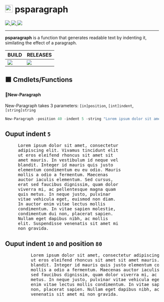
# <img width="25" src="https://raw.githubusercontent.com/sgkens/resources/main/modules/psparagraph/dist/v1/psparagraph-logo-x128.png"/>  **psparagraph**

<!--license-->
<a href="https://github.com/sgkens/psparagraph/">
  <img src="https://img.shields.io/github/license/sgkens/psparagraph"/>
</a> 
<!--Code-Factor-->
<a href="https://www.codefactor.io/repository/github/sgkens/psparagraph">
  <img src="https://www.codefactor.io/repository/github/sgkens/psparagraph/badge"/>
</a>
<!--coverage-->
<a href="https://coveralls.io/github/sgkens/psparagraph">
  <img src="https://img.shields.io/coverallsCoverage/github/sgkens/psparagraph?branch=main"/>
</a>

---

**psparagraph** is a function that generates readable text by indenting it, similating the effect of a paragraph.

|BUILD|RELEASES|
|-|-|
|<a href="https://ci.appveyor.com/project/sgkens/psparagraph"><img src="https://img.shields.io/appveyor/build/sgkens/psparagraph/main?logo=appveyor&label=appveyor"></a>|<a href="https://github.com/sgkens/psparagraph/releases"><img src="https://img.shields.io/github/v/tag/sgkens/psparagraph?logo=github&label=Latest%20Release%20Tag"></a>||<a href="https://gitlab.lab.davilion.online/powershell/commitfusion/-/pipelines"><img src="https://gitlab.lab.davilion.online/powershell/commitfusion/badges/main/pipeline.svg"></a>|

## 🟪 Cmdlets/Functions

#### 🔹**New-Paragraph**
New-Paragraph takes 3 parameters: `[in]position`, `[int]indent`, `[string]string`

```powershell
New-Paragraph -position 40 -indent 5 -string "Lorem ipsum dolor sit amet, consectetur adipiscing elit. Vivamus tincidunt elit ut eros eleifend rhoncus sit amet sit amet mauris. In vestibulum id neque vel blandit. Integer id mauris quis justo elementum condimentum eu eu odio. Mauris mollis a odio a fermentum. Maecenas auctor iaculis elementum. Sed cursus, erat sed faucibus dignissim, quam dolor viverra mi, ac pellentesque magna quam quis metus. In neque justo, pulvinar vitae vehicula eget, euismod non diam. In auctor enim vitae lectus mollis condimentum. In vitae sapien molestie, condimentum dui non, placerat sapien. Nullam eget dapibus nibh, ac mollis elit. Suspendisse venenatis sit amet mi non gravida. "
```

## Ouput indent `5`

<pre>
     Lorem ipsum dolor sit amet, consectetur
     adipiscing elit. Vivamus tincidunt elit
     ut eros eleifend rhoncus sit amet sit
     amet mauris. In vestibulum id neque vel
     blandit. Integer id mauris quis justo
     elementum condimentum eu eu odio. Mauris
     mollis a odio a fermentum. Maecenas
     auctor iaculis elementum. Sed cursus,
     erat sed faucibus dignissim, quam dolor
     viverra mi, ac pellentesque magna quam
     quis metus. In neque justo, pulvinar
     vitae vehicula eget, euismod non diam.
     In auctor enim vitae lectus mollis
     condimentum. In vitae sapien molestie,
     condimentum dui non, placerat sapien.
     Nullam eget dapibus nibh, ac mollis
     elit. Suspendisse venenatis sit amet mi
     non gravida.
</pre>

## Ouput indent `10` and position `80`

<pre>
          Lorem ipsum dolor sit amet, consectetur adipiscing elit. Vivamus tincidunt elit
          ut eros eleifend rhoncus sit amet sit amet mauris. In vestibulum id neque vel
          blandit. Integer id mauris quis justo elementum condimentum eu eu odio. Mauris
          mollis a odio a fermentum. Maecenas auctor iaculis elementum. Sed cursus, erat
          sed faucibus dignissim, quam dolor viverra mi, ac pellentesque magna quam quis
          metus. In neque justo, pulvinar vitae vehicula eget, euismod non diam. In auctor
          enim vitae lectus mollis condimentum. In vitae sapien molestie, condimentum dui
          non, placerat sapien. Nullam eget dapibus nibh, ac mollis elit. Suspendisse
          venenatis sit amet mi non gravida.
</pre>
